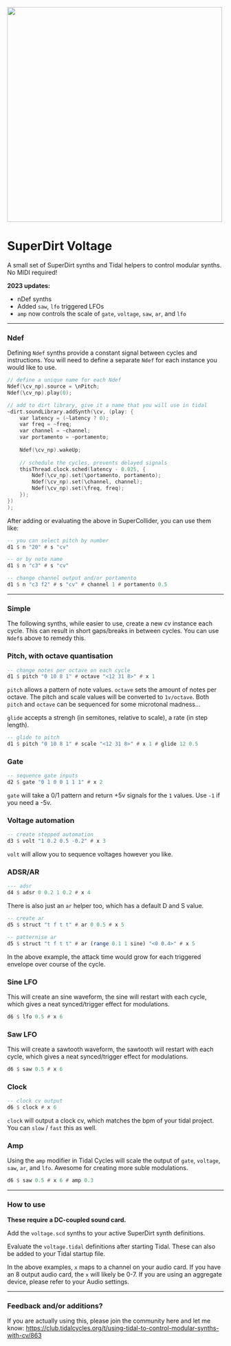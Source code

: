 <img src="https://cdn.sanity.io/images/os5aqg3v/production/1df428507bbab5a032dcb43701e80b4e9aeb29f5-2048x1475.jpg?auto=format" width="500" />

# SuperDirt Voltage

A small set of SuperDirt synths and Tidal helpers to control modular synths. No
MIDI required!

**2023 updates:**

- nDef synths
- Added `saw`, `lfo` triggered LFOs
- `amp` now controls the scale of `gate`, `voltage`, `saw`, `ar`, and `lfo`

---

### Ndef

Defining `Ndef` synths provide a constant signal between cycles and
instructions. You will need to define a separate `Ndef` for each instance you
would like to use.

```c
// define a unique name for each Ndef
Ndef(\cv_np).source = \nPitch;
Ndef(\cv_np).play(0);

// add to dirt library, give it a name that you will use in tidal
~dirt.soundLibrary.addSynth(\cv, (play: {
    var latency = (~latency ? 0);
    var freq = ~freq;
    var channel = ~channel;
    var portamento = ~portamento;
    
    Ndef(\cv_np).wakeUp;
    
    // schedule the cycles, prevents delayed signals
    thisThread.clock.sched(latency - 0.025, {
        Ndef(\cv_np).set(\portamento, portamento);
        Ndef(\cv_np).set(\channel, channel);
        Ndef(\cv_np).set(\freq, freq);
    });
})
);
```

After adding or evaluating the above in SuperCollider, you can use them like:

```haskell
-- you can select pitch by number
d1 $ n "20" # s "cv"

-- or by note name 
d1 $ n "c3" # s "cv"

-- change channel output and/or portamento
d1 $ n "c3 f2" # s "cv" # channel 1 # portamento 0.5
```

---

### Simple

The following synths, while easier to use, create a new cv instance each cycle.
This can result in short gaps/breaks in between cycles. You can use `Ndef`s
above to remedy this.

### Pitch, with octave quantisation

```haskell
-- change notes per octave on each cycle
d1 $ pitch "0 10 8 1" # octave "<12 31 8>" # x 1
```

`pitch` allows a pattern of note values. `octave` sets the amount of notes per
octave. The pitch and scale values will be converted to `1v/octave`. Both
`pitch` and `octave` can be sequenced for some microtonal madness...

`glide` accepts a strengh (in semitones, relative to scale), a rate (in step
length).

```haskell
-- glide to pitch
d1 $ pitch "0 10 8 1" # scale "<12 31 8>" # x 1 # glide 12 0.5
```

### Gate

```haskell
-- sequence gate inputs
d2 $ gate "0 1 0 0 1 1 1" # x 2
```

`gate` will take a 0/1 pattern and return +5v signals for the `1` values. Use
`-1` if you need a -5v.

### Voltage automation

```haskell
-- create stepped automation
d3 $ volt "1 0.2 0.5 -0.2" # x 3
```

`volt` will allow you to sequence voltages however you like.

### ADSR/AR

```haskell
--- adsr
d4 $ adsr 0 0.2 1 0.2 # x 4
```

There is also just an `ar` helper too, which has a default D and S value.

```haskell
-- create ar
d5 $ struct "t f t t" # ar 0 0.5 # x 5
```

```haskell
-- patternise ar
d5 $ struct "t f t t" # ar (range 0.1 1 sine) "<0 0.4>" # x 5
```

In the above example, the attack time would grow for each triggered envelope
over course of the cycle.

### Sine LFO

This will create an sine waveform, the sine will restart with each cycle, which
gives a neat synced/trigger effect for modulations.

```haskell
d6 $ lfo 0.5 # x 6
```

### Saw LFO

This will create a sawtooth waveform, the sawtooth will restart with each cycle,
which gives a neat synced/trigger effect for modulations.

```haskell
d6 $ saw 0.5 # x 6
```

### Clock

```haskell
-- clock cv output
d6 $ clock # x 6
```

`clock` will output a clock cv, which matches the bpm of your tidal project. You
can `slow` / `fast` this as well.

### Amp

Using the `amp` modifier in Tidal Cycles will scale the output of `gate`,
`voltage`, `saw`, `ar`, and `lfo`. Awesome for creating more suble modulations.

```haskell
d6 $ saw 0.5 # x 6 # amp 0.3
```

---

### How to use

**These require a DC-coupled sound card.**

Add the `voltage.scd` synths to your active SuperDirt synth definitions.

Evaluate the `voltage.tidal` definitions after starting Tidal. These can also be
added to your Tidal startup file.

In the above examples, `x` maps to a channel on your audio card. If you have an
8 output audio card, the `x` will likely be 0-7. If you are using an aggregate
device, please refer to your Audio settings.

---

### Feedback and/or additions?

If you are actually using this, please join the community here and let me know:
https://club.tidalcycles.org/t/using-tidal-to-control-modular-synths-with-cv/863
